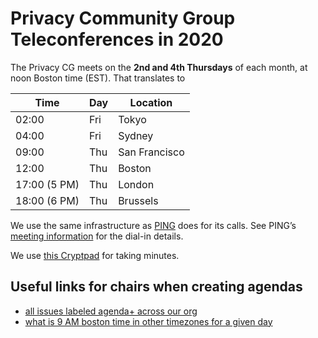 # Privacy Community Group Teleconferences in 2020

The Privacy CG meets on the **2nd and 4th Thursdays** of each month, at
noon Boston time (EST). That translates to

| Time  | Day | Location |
| ------| --- | -------- |
| 02:00 | Fri | Tokyo |
| 04:00 | Fri | Sydney |
| 09:00 | Thu | San Francisco |
| 12:00 | Thu | Boston |
| 17:00 (5 PM) | Thu | London |
| 18:00 (6 PM) | Thu | Brussels |

We use the same infrastructure as [PING](https://www.w3.org/Privacy/IG/)
does for its calls. See PING’s [meeting information](https://www.w3.org/Privacy/IG/#meeting-information)
for the dial-in details.

We use [this Cryptpad](https://cryptpad.w3ctag.org/code/#/2/code/edit/ZrkcuhmVbx1OGyWlTX5L0j8T/) for taking minutes.

## Useful links for chairs when creating agendas

* [all issues labeled agenda+ across our org](https://github.com/search?q=org%3Aprivacycg+label%3Aagenda%2B&unscoped_q=label%3Aagenda%2B)
* [what is 9 AM boston time in other timezones for a given day](https://www.timeanddate.com/worldclock/converter.html)
